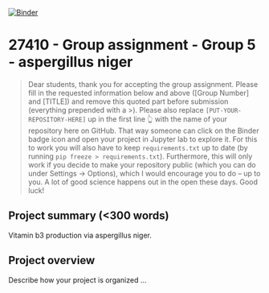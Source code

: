 [![Binder](https://mybinder.org/badge_logo.svg)](https://mybinder.org/v2/gh/27410/[https://github.com/PimLleal/group-5--aspergillus-niger.git]/main)

# 27410 - Group assignment - Group 5 - aspergillus niger

> Dear students, thank you for accepting the group assignment. Please fill in the
> requested information below and above ([Group Number] and [TITLE]) and remove this quoted part before submission (everything prepended with a >).
> Please also replace `[PUT-YOUR-REPOSITORY-HERE]` up in the first line 👆 with the name of your repository here on GitHub.
> That way someone can click on the Binder badge icon and open your project in Jupyter lab to explore it.
> For this to work you will also have to keep `requirements.txt` up to date (by running `pip freeze > requirements.txt`).
> Furthermore, this will only work if you decide to make your repository public (which you can do under Settings -> Options),
> which I would encourage you to do – up to you. A lot of good science happens out in the open these days.
> Good luck!

## Project summary (<300 words)
Vitamin b3 production via aspergillus niger.

## Project overview
Describe how your project is organized ...

